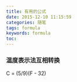 ```yaml
---
title: 有用的公式
date: 2015-12-10 11:15:59
categories: 随笔
tags: formula
keywords: formula
toc:
---
```


### 温度表示法互相转换
C = (5/9)(F - 32)
